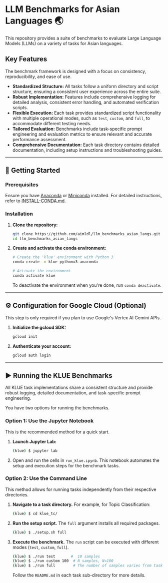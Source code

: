 # LLM Benchmarks for Asian Languages 🌏

This repository provides a suite of benchmarks to evaluate Large Language Models (LLMs) on a variety of tasks for Asian languages.

## Key Features

The benchmark framework is designed with a focus on consistency, reproducibility, and ease of use.

* **Standardized Structure:** All tasks follow a uniform directory and script structure, ensuring a consistent user experience across the entire suite.
* **Robust Implementation:** Features include comprehensive logging for detailed analysis, consistent error handling, and automated verification scripts.
* **Flexible Execution:** Each task provides standardized script functionality with multiple operational modes, such as `test`, `custom`, and `full`, to accommodate different testing needs.
* **Tailored Evaluation:** Benchmarks include task-specific prompt engineering and evaluation metrics to ensure relevant and accurate performance assessment.
* **Comprehensive Documentation:** Each task directory contains detailed documentation, including setup instructions and troubleshooting guides.

---

## 🚀 Getting Started

### Prerequisites

Ensure you have [Anaconda](https://www.anaconda.com/download) or [Miniconda](https://docs.conda.io/en/latest/miniconda.html) installed. For detailed instructions, refer to [INSTALL-CONDA.md](INSTALL-CONDA.md).

### Installation

1.  **Clone the repository:**
    ```bash
    git clone https://github.com/aimldl/llm_benchmarks_asian_langs.git
    cd llm_benchmarks_asian_langs
    ```
3.  **Create and activate the conda environment:**
    ```bash
    # Create the 'klue' environment with Python 3
    conda create -n klue python=3 anaconda

    # Activate the environment
    conda activate klue
    ```
    To deactivate the environment when you're done, run `conda deactivate`.

---

## ⚙️ Configuration for Google Cloud (Optional)

This step is only required if you plan to use Google's Vertex AI Gemini APIs.

1.  **Initialize the gcloud SDK:**
    ```bash
    gcloud init
    ```
2.  **Authenticate your account:**
    ```bash
    gcloud auth login
    ```

---

## ▶️ Running the KLUE Benchmarks

All KLUE task implementations share a consistent structure and provide robust logging, detailed documentation, and task-specific prompt engineering.

You have two options for running the benchmarks.

### Option 1: Use the Jupyter Notebook

This is the recommended method for a quick start.

1.  **Launch Jupyter Lab:**
    ```bash
    (klue) $ jupyter lab
    ```
2.  Open and run the cells in `run_klue.ipynb`. This notebook automates the setup and execution steps for the benchmark tasks.

### Option 2: Use the Command Line

This method allows for running tasks independently from their respective directories.

1.  **Navigate to a task directory.** For example, for Topic Classification:
    ```bash
    (klue) $ cd klue_tc/
    ```
2.  **Run the setup script.** The `full` argument installs all required packages.
    ```bash
    (klue) $ ./setup.sh full
    ```
3.  **Execute the benchmark.** The `run` script can be executed with different modes (`test`, `custom`, `full`).
    ```bash
    (klue) $ ./run test       #  10 samples
    (klue) $ ./run custom 100  # N samples, N=100
    (klue) $ ./run full        # The number of samples varies from task to task
    ```
    Follow the `README.md` in each task sub-directory for more details.
